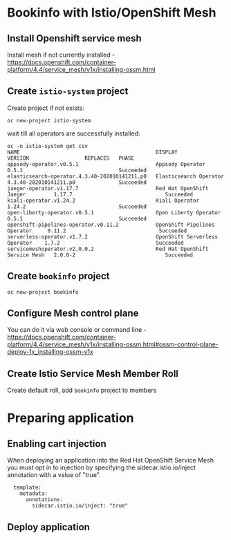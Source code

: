# Bookinfo with Istio/OpenShift Mesh

## Install Openshift service mesh
Install mesh if not currently installed - https://docs.openshift.com/container-platform/4.4/service_mesh/v1x/installing-ossm.html

## Create `istio-system` project
Create project if not exists:

```
oc new-project istio-system
```

wait till all operators are successfully installed:

```
oc -n istio-system get csv
NAME                                            DISPLAY                          VERSION                  REPLACES   PHASE
appsody-operator.v0.5.1                         Appsody Operator                 0.5.1                               Succeeded
elasticsearch-operator.4.3.40-202010141211.p0   Elasticsearch Operator           4.3.40-202010141211.p0              Succeeded
jaeger-operator.v1.17.7                         Red Hat OpenShift Jaeger         1.17.7                              Succeeded
kiali-operator.v1.24.2                          Kiali Operator                   1.24.2                              Succeeded
open-liberty-operator.v0.5.1                    Open Liberty Operator            0.5.1                               Succeeded
openshift-pipelines-operator.v0.11.2            OpenShift Pipelines Operator     0.11.2                              Succeeded
serverless-operator.v1.7.2                      OpenShift Serverless Operator    1.7.2                               Succeeded
servicemeshoperator.v2.0.0.2                    Red Hat OpenShift Service Mesh   2.0.0-2                             Succeeded
```

## Create `bookinfo` project

```
oc new-project bookinfo
```

## Configure Mesh control plane
You can do it via web console or command line -https://docs.openshift.com/container-platform/4.4/service_mesh/v1x/installing-ossm.html#ossm-control-plane-deploy-1x_installing-ossm-v1x

##  Create Istio Service Mesh Member Roll
Create default roll, add `bookinfo` project to members

# Preparing application

## Enabling cart injection
When deploying an application into the Red Hat OpenShift Service Mesh you must opt in to injection by specifying the sidecar.istio.io/inject annotation with a value of "true".

```
  template:
    metadata:
      annotations:
        sidecar.istio.io/inject: "true"
```

## Deploy application 




